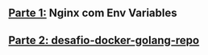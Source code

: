 ## [Parte 1:](https://github.com/jhortale/microservices-laravel) Nginx com Env Variables

## [Parte 2: desafio-docker-golang-repo](https://hub.docker.com/repository/docker/jhortale/desafio-docker)


